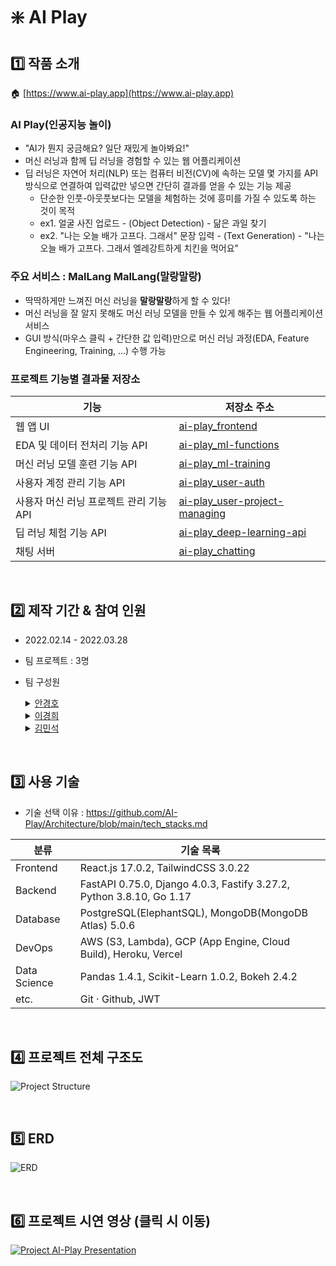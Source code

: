 # ❇️ AI Play

## 1️⃣ 작품 소개

<!-- ![Architecture Overview](https://user-images.githubusercontent.com/73585246/152648288-f4d44660-86f2-4e24-8b6d-76ea7c31d76f.png) -->

🏠 [https://www.ai-play.app](https://www.ai-play.app)

### AI Play(인공지능 놀이)

- "AI가 뭔지 궁금해요? 일단 재밌게 놀아봐요!"
- 머신 러닝과 함께 딥 러닝을 경험할 수 있는 웹 어플리케이션
- 딥 러닝은 자연어 처리(NLP) 또는 컴퓨터 비전(CV)에 속하는 모델 몇 가지를 API 방식으로 연결하여 입력값만 넣으면 간단히 결과를 얻을 수 있는 기능 제공
  - 단순한 인풋-아웃풋보다는 모델을 체험하는 것에 흥미를 가질 수 있도록 하는 것이 목적
  - ex1. 얼굴 사진 업로드 - (Object Detection) - 닮은 과일 찾기
  - ex2. "나는 오늘 배가 고프다. 그래서" 문장 입력 - (Text Generation) - "나는 오늘 배가 고프다. 그래서 엘레강트하게 치킨을 먹어요"

### 주요 서비스 : MalLang MalLang(말랑말랑)

- 딱딱하게만 느껴진 머신 러닝을 **말랑말랑**하게 할 수 있다!
- 머신 러닝을 잘 알지 못해도 머신 러닝 모델을 만들 수 있게 해주는 웹 어플리케이션 서비스
- GUI 방식(마우스 클릭 + 간단한 값 입력)만으로 머신 러닝 과정(EDA, Feature Engineering, Training, ...) 수행 가능

### 프로젝트 기능별 결과물 저장소

| 기능                                    | 저장소 주소                                                                               |
| --------------------------------------- | ----------------------------------------------------------------------------------------- |
| 웹 앱 UI                                | [ai-play_frontend](https://github.com/seahahn/ai-play_frontend)                           |
| EDA 및 데이터 전처리 기능 API           | [ai-play_ml-functions](https://github.com/seahahn/ai-play_ml-functions)                   |
| 머신 러닝 모델 훈련 기능 API            | [ai-play_ml-training](https://github.com/seahahn/ai-play_ml-training)                     |
| 사용자 계정 관리 기능 API               | [ai-play_user-auth](https://github.com/seahahn/ai-play_user-auth)                         |
| 사용자 머신 러닝 프로젝트 관리 기능 API | [ai-play_user-project-managing](https://github.com/seahahn/ai-play_user-project-managing) |
| 딥 러닝 체험 기능 API                   | [ai-play_deep-learning-api](https://github.com/seahahn/ai-play_deep-learning-api)         |
| 채팅 서버                               | [ai-play_chatting](https://github.com/seahahn/ai-play_chatting)                           |

<br/>

## 2️⃣ 제작 기간 & 참여 인원

- 2022.02.14 - 2022.03.28
- 팀 프로젝트 : 3명
- 팀 구성원
  <details>
    <summary><a href="https://github.com/seahahn">안경호</a></summary>

  - 팀장, 기획 & 개발 총괄
    - 프로젝트 아이디어 제안 및 기획, 설계
    - 프로젝트에 사용할 기술 선택
    - Github Issues와 Project Kanban Board를 이용한 팀의 일정 및 할 일 관리 주도
    - 팀 구성원이 올린 Github Pull Request의 Code Review 수행
    - 프로젝트 내용 문서화
  - 프론트앤드(웹 앱 UI 및 기능) 전체 개발
  - 백앤드 개발 - 사용자 계정 관련 API(회원가입, 로그인 등) 서버 구현 및 리팩토링 - 사용자의 머신 러닝 프로젝트 관리 API 서버 구현 및 배포 - 딥 러닝 체험용 모델 API 서버 구현 및 배포
  </details>
  <details>
    <summary><a href="https://github.com/KayyoungHL">이경희</a></summary>

  - 머신 러닝 기능 관련 API 개발 담당
  - 머신 러닝 API 서버(ML-Funcs, ML-Train) 전체 구현
  - 채팅 서버 구현
  </details>
  <details>
    <summary><a href="https://github.com/Library-of-jade">김민석</a></summary>

  - 데이터 시각화 기능 구현
  - 사용자 계정 관련 API(회원가입, 로그인 등) 서버 구현
  - 머신 러닝 및 사용자 계정 관련 API 서버 배포
  - 데이터베이스 모델 설계 및 구현
  </details>

<br/>

## 3️⃣ 사용 기술

- 기술 선택 이유 : https://github.com/AI-Play/Architecture/blob/main/tech_stacks.md

| 분류         | 기술 목록                                                            |
| ------------ | -------------------------------------------------------------------- |
| Frontend     | React.js 17.0.2, TailwindCSS 3.0.22                                  |
| Backend      | FastAPI 0.75.0, Django 4.0.3, Fastify 3.27.2, Python 3.8.10, Go 1.17 |
| Database     | PostgreSQL(ElephantSQL), MongoDB(MongoDB Atlas) 5.0.6                |
| DevOps       | AWS (S3, Lambda), GCP (App Engine, Cloud Build), Heroku, Vercel      |
| Data Science | Pandas 1.4.1, Scikit-Learn 1.0.2, Bokeh 2.4.2                        |
| etc.         | Git · Github, JWT                                                    |

<br/>

## 4️⃣ 프로젝트 전체 구조도

![Project Structure](https://user-images.githubusercontent.com/73585246/162391560-59af981e-2634-40ad-aab8-fd4141c46401.png)

<br/>

## 5️⃣ ERD

![ERD](https://user-images.githubusercontent.com/73585246/162384496-4ea3963b-e87d-4fed-9468-33c2afca07ad.png)

<br/>

## 6️⃣ 프로젝트 시연 영상 (클릭 시 이동)

[![Project AI-Play Presentation](https://user-images.githubusercontent.com/73585246/162387097-fadcab28-3555-4a27-9dc1-3964d140105c.png)](https://youtu.be/eAUlGmGqqqc)
